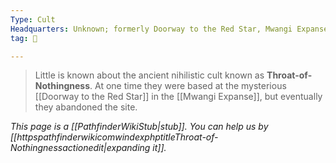 ```yaml
---
Type: Cult
Headquarters: Unknown; formerly Doorway to the Red Star, Mwangi Expanse
tag: 👥

---
```


> Little is known about the ancient nihilistic cult known as **Throat-of-Nothingness**. At one time they were based at the mysterious [[Doorway to the Red Star]] in the [[Mwangi Expanse]], but eventually they abandoned the site.



*This page is a [[PathfinderWikiStub|stub]]. You can help us by [[httpspathfinderwikicomwindexphptitleThroat-of-Nothingnessactionedit|expanding it]].*







